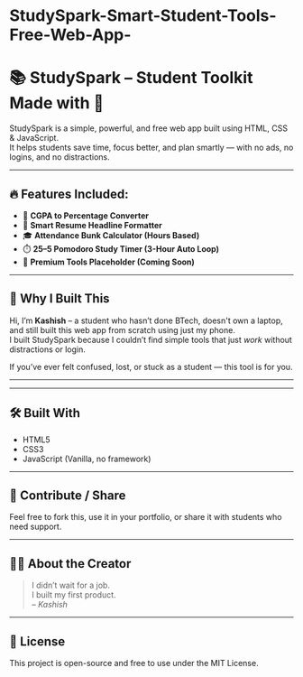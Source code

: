 # StudySpark-Smart-Student-Tools-Free-Web-App-
# 📚 StudySpark – Student Toolkit Made with 💙

StudySpark is a simple, powerful, and free web app built using HTML, CSS & JavaScript.  
It helps students save time, focus better, and plan smartly — with no ads, no logins, and no distractions.

---

## 🔥 Features Included:

- 🎯 **CGPA to Percentage Converter**  
- 📝 **Smart Resume Headline Formatter**  
- 🎓 **Attendance Bunk Calculator (Hours Based)**  
- ⏱️ **25–5 Pomodoro Study Timer (3-Hour Auto Loop)**  
- 🔐 **Premium Tools Placeholder (Coming Soon)**

---

## 🌟 Why I Built This

Hi, I’m **Kashish** – a student who hasn’t done BTech, doesn't own a laptop, and still built this web app from scratch using just my phone.  
I built StudySpark because I couldn’t find simple tools that just *work* without distractions or login.

If you’ve ever felt confused, lost, or stuck as a student — this tool is for you.

---

---

## 🛠️ Built With

- HTML5  
- CSS3  
- JavaScript (Vanilla, no framework)

---

## 🙌 Contribute / Share

Feel free to fork this, use it in your portfolio, or share it with students who need support.

---

## 👩‍💻 About the Creator

> I didn’t wait for a job.  
> I built my first product.  
> – *Kashish*

---

## 📜 License

This project is open-source and free to use under the MIT License.
